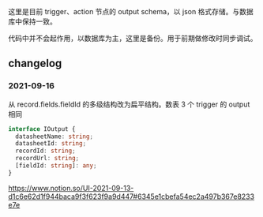 这里是目前 trigger、action 节点的 output schema，以 json 格式存储。与数据库中保持一致。

代码中并不会起作用，以数据库为主，这里是备份。用于前期做修改时同步调试。

## changelog

### 2021-09-16

从 record.fields.fieldId 的多级结构改为扁平结构。数表 3 个 trigger 的 output 相同

```ts
interface IOutput {
  datasheetName: string;
  datasheetId: string;
  recordId: string;
  recordUrl: string;
  [fieldId: string]: any;
}
```

https://www.notion.so/UI-2021-09-13-d1c6e62d1f944baca9f3f623f9a9d447#6345e1cbefa54ec2a497b367e8233e7e
